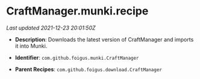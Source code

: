 # CraftManager.munki.recipe

_Last updated 2021-12-23 20:01:50Z_

- **Description**: Downloads the latest version of CraftManager and imports it into Munki.

- **Identifier**: `com.github.foigus.munki.CraftManager`

- **Parent Recipes**: `com.github.foigus.download.CraftManager`
